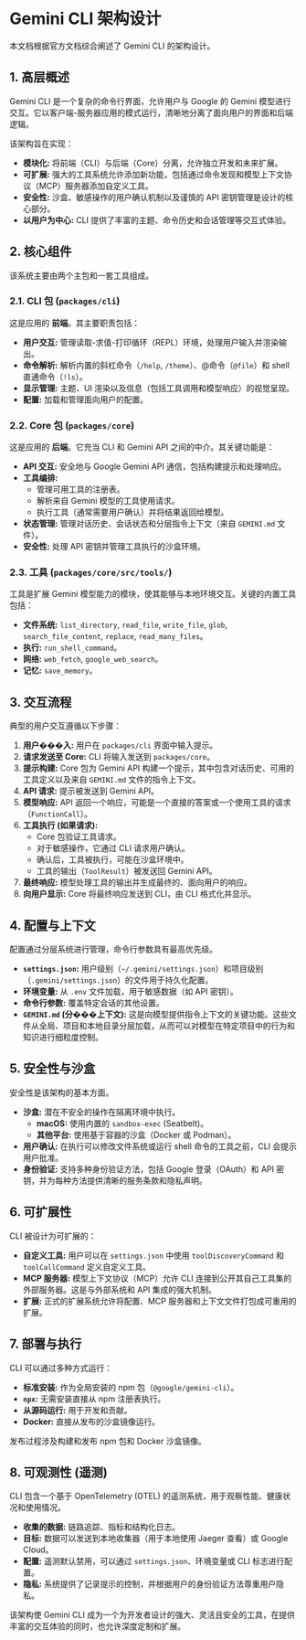 # Gemini CLI 架构设计

本文档根据官方文档综合阐述了 Gemini CLI 的架构设计。

## 1. 高层概述

Gemini CLI 是一个复杂的命令行界面，允许用户与 Google 的 Gemini 模型进行交互。它以客户端-服务器应用的模式运行，清晰地分离了面向用户的界面和后端逻辑。

该架构旨在实现：

*   **模块化:** 将前端（CLI）与后端（Core）分离，允许独立开发和未来扩展。
*   **可扩展:** 强大的工具系统允许添加新功能，包括通过命令发现和模型上下文协议（MCP）服务器添加自定义工具。
*   **安全性:** 沙盒、敏感操作的用户确认机制以及谨慎的 API 密钥管理是设计的核心部分。
*   **以用户为中心:** CLI 提供了丰富的主题、命令历史和会话管理等交互式体验。

## 2. 核心组件

该系统主要由两个主包和一套工具组成。

### 2.1. CLI 包 (`packages/cli`)

这是应用的 **前端**。其主要职责包括：

*   **用户交互:** 管理读取-求值-打印循环（REPL）环境，处理用户输入并渲染输出。
*   **命令解析:** 解析内置的斜杠命令（`/help`, `/theme`）、@命令（`@file`）和 shell 直通命令（`!ls`）。
*   **显示管理:** 主题、UI 渲染以及信息（包括工具调用和模型响应）的视觉呈现。
*   **配置:** 加载和管理面向用户的配置。

### 2.2. Core 包 (`packages/core`)

这是应用的 **后端**。它充当 CLI 和 Gemini API 之间的中介。其关键功能是：

*   **API 交互:** 安全地与 Google Gemini API 通信，包括构建提示和处理响应。
*   **工具编排:**
    *   管理可用工具的注册表。
    *   解析来自 Gemini 模型的工具使用请求。
    *   执行工具（通常需要用户确认）并将结果返回给模型。
*   **状态管理:** 管理对话历史、会话状态和分层指令上下文（来自 `GEMINI.md` 文件）。
*   **安全性:** 处理 API 密钥并管理工具执行的沙盒环境。

### 2.3. 工具 (`packages/core/src/tools/`)

工具是扩展 Gemini 模型能力的模块，使其能够与本地环境交互。关键的内置工具包括：

*   **文件系统:** `list_directory`, `read_file`, `write_file`, `glob`, `search_file_content`, `replace`, `read_many_files`。
*   **执行:** `run_shell_command`。
*   **网络:** `web_fetch`, `google_web_search`。
*   **记忆:** `save_memory`。

## 3. 交互流程

典型的用户交互遵循以下步骤：

1.  **用户���入:** 用户在 `packages/cli` 界面中输入提示。
2.  **请求发送至 Core:** CLI 将输入发送到 `packages/core`。
3.  **提示构建:** Core 包为 Gemini API 构建一个提示，其中包含对话历史、可用的工具定义以及来自 `GEMINI.md` 文件的指令上下文。
4.  **API 请求:** 提示被发送到 Gemini API。
5.  **模型响应:** API 返回一个响应，可能是一个直接的答案或一个使用工具的请求（`FunctionCall`）。
6.  **工具执行 (如果请求):**
    *   Core 包验证工具请求。
    *   对于敏感操作，它通过 CLI 请求用户确认。
    *   确认后，工具被执行，可能在沙盒环境中。
    *   工具的输出（`ToolResult`）被发送回 Gemini API。
7.  **最终响应:** 模型处理工具的输出并生成最终的、面向用户的响应。
8.  **向用户显示:** Core 将最终响应发送到 CLI，由 CLI 格式化并显示。

## 4. 配置与上下文

配置通过分层系统进行管理，命令行参数具有最高优先级。

*   **`settings.json`:** 用户级别（`~/.gemini/settings.json`）和项目级别（`.gemini/settings.json`）的文件用于持久化配置。
*   **环境变量:** 从 `.env` 文件加载，用于敏感数据（如 API 密钥）。
*   **命令行参数:** 覆盖特定会话的其他设置。
*   **`GEMINI.md` (分���上下文):** 这是向模型提供指令上下文的关键功能。这些文件从全局、项目和本地目录分层加载，从而可以对模型在特定项目中的行为和知识进行细粒度控制。

## 5. 安全性与沙盒

安全性是该架构的基本方面。

*   **沙盒:** 潜在不安全的操作在隔离环境中执行。
    *   **macOS:** 使用内置的 `sandbox-exec` (Seatbelt)。
    *   **其他平台:** 使用基于容器的沙盒（Docker 或 Podman）。
*   **用户确认:** 在执行可以修改文件系统或运行 shell 命令的工具之前，CLI 会提示用户批准。
*   **身份验证:** 支持多种身份验证方法，包括 Google 登录（OAuth）和 API 密钥，并为每种方法提供清晰的服务条款和隐私声明。

## 6. 可扩展性

CLI 被设计为可扩展的：

*   **自定义工具:** 用户可以在 `settings.json` 中使用 `toolDiscoveryCommand` 和 `toolCallCommand` 定义自定义工具。
*   **MCP 服务器:** 模型上下文协议（MCP）允许 CLI 连接到公开其自己工具集的外部服务器。这是与外部系统和 API 集成的强大机制。
*   **扩展:** 正式的扩展系统允许将配置、MCP 服务器和上下文文件打包成可重用的扩展。

## 7. 部署与执行

CLI 可以通过多种方式运行：

*   **标准安装:** 作为全局安装的 npm 包（`@google/gemini-cli`）。
*   **`npx`:** 无需安装直接从 npm 注册表执行。
*   **从源码运行:** 用于开发和贡献。
*   **Docker:** 直接从发布的沙盒镜像运行。

发布过程涉及构建和发布 npm 包和 Docker 沙盒镜像。

## 8. 可观测性 (遥测)

CLI 包含一个基于 OpenTelemetry (OTEL) 的遥测系统，用于观察性能、健康状况和使用情况。

*   **收集的数据:** 链路追踪、指标和结构化日志。
*   **目标:** 数据可以发送到本地收集器（用于本地使用 Jaeger 查看）或 Google Cloud。
*   **配置:** 遥测默认禁用，可以通过 `settings.json`、环境变量或 CLI 标志进行配置。
*   **隐私:** 系统提供了记录提示的控制，并根据用户的身份验证方法尊重用户隐私。

该架构使 Gemini CLI 成为一个为开发者设计的强大、灵活且安全的工具，在提供丰富的交互体验的同时，也允许深度定制和扩展。